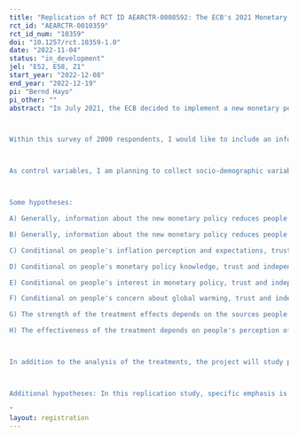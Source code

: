 ```yaml
---
title: "Replication of RCT ID AEARCTR-0008592: The ECB's 2021 Monetary Policy Reform in the Eyes of the German Population"
rct_id: "AEARCTR-0010359"
rct_id_num: "10359"
doi: "10.1257/rct.10359-1.0"
date: "2022-11-04"
status: "in_development"
jel: "E52, E58, Z1"
start_year: "2022-12-08"
end_year: "2022-12-19"
pi: "Bernd Hayo"
pi_other: ""
abstract: "In July 2021, the ECB decided to implement a new monetary policy strategy. Arguably, its two most important aspects are the introduction of a symmetric inflation target around 2% and the consideration of global warming in the conduct of its monetary policy. I am planning to run a replication of a representative survey on the German population, which was already conducted in December 2021, with the aim of measuring people's knowledge and attitude towards monetary policy and inflation. Note that the replication solely refers to the questionnaire (which is held constant, except for some updates relating to information about time, e.g. 'What do you expect the inflation rate to be next year, i.e., 2022? ' will become 'What do you expect the inflation rate to be next year, i.e., 2023?'). The respondents answering the survey will constitute a representative sample of the German population, but I will not be able to survey the respondents from the 2021 survey again. 

Within this survey of 2000 respondents, I would like to include an information treatment, which is based on providing information about (i) the new inflation target and (ii) the consideration of global warming. For this purpose, the respondents are randomly allocated to three groups (the groups treated with (i), (ii), and the control group). 

As control variables, I am planning to collect socio-demographic variables, economic and political variables, subjective and objective monetary policy knowledge, inflation perception and expectation, as well as attitudes towards monetary policy issues and global warming.

Some hypotheses:
A) Generally, information about the new monetary policy reduces people's trust in the ECB.
B) Generally, information about the new monetary policy reduces people's perception of the ECB's degree of independence.
C) Conditional on people's inflation perception and expectations, trust and independence are even more negatively influenced after information treatment (i).
D) Conditional on people's monetary policy knowledge, trust and independence are even more negatively influenced after information treatment (i).
E) Conditional on people's interest in monetary policy, trust and independence are even influenced differently after information treatment (i).
F) Conditional on people's concern about global warming, trust and independence are positively influenced after information treatment (ii).
G) The strength of the treatment effects depends on the sources people use to inform themselves about monetary policy and inflation.
H) The effectiveness of the treatment depends on people's perception of past and current as well as future inflation.

In addition to the analysis of the treatments, the project will study people's attitudes towards the ECB's monetary policy reform in a more descriptive form of investigation (e.g., answer frequencies, bivariate and multivariate associations). 

Additional hypotheses: In this replication study, specific emphasis is placed on the question of whether the effects of the information treatments on the outcome variables 'the public's trust in the ECB' and 'the public's perception of the ECB's degree of independence' (as well as other attitudes) are externally reliable when comparing the survey answers in a low inflation environment (December 2021) with those from a high inflation environment (December 2022). My core hypothesis is that the surge in inflation makes people more alert to monetary policy issues. Thus, I expect that the treatments will have a stronger impact on the responses of all social groups in 2022 compared to 2021. I also expect that groups that are relatively more vulnerable to rising prices will react relatively more strongly. Moreover, I also conjecture that the general view of the population vis-a-vis the ECB deteriorates between the two points in time, i.e. the mentioned aspects of the ECB's monetary policy reform in July 2021, symmetric inflation target and climate change considerations, are regarded more critically. 
"
layout: registration
---
```


